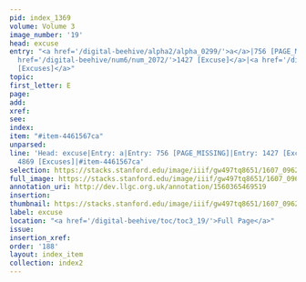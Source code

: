 ```yaml
---
pid: index_1369
volume: Volume 3
image_number: '19'
head: excuse
entry: "<a href='/digital-beehive/alpha2/alpha_0299/'>a</a>|756 [PAGE_MISSING]|<a
  href='/digital-beehive/num6/num_2072/'>1427 [Excuse]</a>|<a href='/digital-beehive/num11/num_3564/'>4869
  [Excuses]</a>"
topic:
first_letter: E
page:
add:
xref:
see:
index:
item: "#item-4461567ca"
unparsed:
line: 'Head: excuse|Entry: a|Entry: 756 [PAGE_MISSING]|Entry: 1427 [Excuse]|Entry:
  4869 [Excuses]|#item-4461567ca'
selection: https://stacks.stanford.edu/image/iiif/gw497tq8651/1607_0962/789,3492,738,294/full/0/default.jpg
full_image: https://stacks.stanford.edu/image/iiif/gw497tq8651/1607_0962/full/full/0/default.jpg
annotation_uri: http://dev.llgc.org.uk/annotation/1560365469519
insertion:
thumbnail: https://stacks.stanford.edu/image/iiif/gw497tq8651/1607_0962/789,3492,738,294/150,/0/default.jpg
label: excuse
location: "<a href='/digital-beehive/toc/toc3_19/'>Full Page</a>"
issue:
insertion_xref:
order: '188'
layout: index_item
collection: index2
---
```


